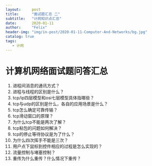 ```yaml
---
layout:     post
title:      "面试题汇总 二"
subtitle:   "计网知识点汇总"
date:       2020-01-11
author:     "Felix"
header-img: "img/in-post/2020-01-11-Computer-And-Networks/bg.jpg"
catalog: true
tags:
   - 计网
---
```


# 计算机网络面试题问答汇总 #

1. 进程间消息的通讯方式？
2. 进程与线程的区别是什么？
3. tcp/ip四层模型和osi七层模型具体指哪些？
4. tcp与udp的区别是什么，各自的应用场景是什么？
5. tcp怎么确定可靠传输？
6. tcp滑动窗口的原理？
7. 为什么tcp不能是两次了解？
8. tcp粘包的问题如何解决？
9. tcp的停止等待协议是为了什么？
10. 为什么四次挥手不能是三次？
11. 用户点下鼠标到控件相应的过程是怎么实现的？
12. 流量控制与堵塞控制？
13. 重传为什么重传？什么情况下重传？